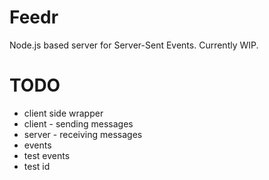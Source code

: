 Feedr
=====

Node.js based server for Server-Sent Events. Currently WIP.

TODO
====

 * client side wrapper
 * client - sending messages
 * server - receiving messages
 * events
 * test events
 * test id
